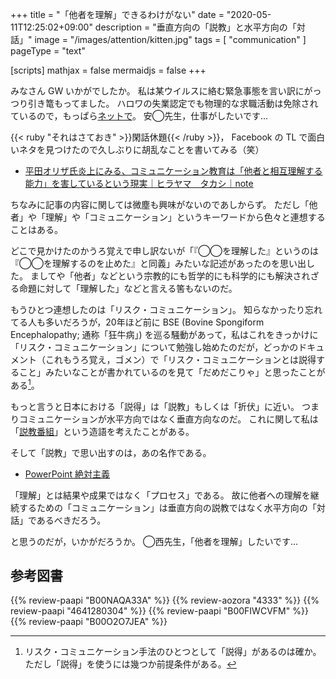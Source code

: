 +++
title = "「他者を理解」できるわけがない"
date =  "2020-05-11T12:25:02+09:00"
description = "垂直方向の「説教」と水平方向の「対話」"
image = "/images/attention/kitten.jpg"
tags = [ "communication" ]
pageType = "text"

[scripts]
  mathjax = false
  mermaidjs = false
+++

みなさん GW いかがでしたか。
私は某ウイルスに絡む緊急事態を言い訳にがっつり引き篭もってました。
ハロワの失業認定でも物理的な求職活動は免除されているので，もっぱら[ネットで](https://www.hellowork.mhlw.go.jp/ "ハローワークインターネットサービス")。
安◯先生，仕事がしたいです...

{{< ruby "それはさておき" >}}閑話休題{{< /ruby >}}， Facebook の TL で面白いネタを見つけたので久しぶりに胡乱なことを書いてみる（笑）

- [平田オリザ氏炎上にみる、コミュニケーション教育は「他者と相互理解する能力」を害しているという現実｜ヒラヤマ　タカシ｜note](https://note.com/hirayama_t/n/n9ee3544db3b0)

ちなみに記事の内容に関しては微塵も興味がないのであしからず。
ただし「他者」や「理解」や「コミュニケーション」というキーワードから色々と連想することはある。

どこで見かけたのかうろ覚えで申し訳ないが「『◯◯を理解した』というのは『◯◯を理解するのを止めた』と同義」みたいな記述があったのを思い出した。
ましてや「他者」などという宗教的にも哲学的にも科学的にも解決されざる命題に対して「理解した」などと言える筈もないのだ。

もうひとつ連想したのは「リスク・コミュニケーション」。
知らなかったり忘れてる人も多いだろうが，20年ほど前に BSE (Bovine Spongiform Encephalopathy; 通称「狂牛病」) を巡る騒動があって，私はこれをきっかけに「リスク・コミュニケーション」について勉強し始めたのだが，どっかのドキュメント（これもうろ覚え，ゴメン）で「リスク・コミュニケーションとは説得すること」みたいなことが書かれているのを見て「だめだこりゃ」と思ったことがある[^rc1]。

[^rc1]: リスク・コミュニケーション手法のひとつとして「説得」があるのは確か。ただし「説得」を使うには幾つか前提条件がある。

もっと言うと日本における「説得」は「説教」もしくは「折伏」に近い。
つまりコミュニケーションが水平方向ではなく垂直方向なのだ。
これに関して私は「[説教番組](https://baldanders.info/spiegel/log/nikki-s/200206.html#2303 "せち日記 - 2002年06月分")」という造語を考えたことがある。

そして「説教」で思い出すのは，あの名作である。

- [PowerPoint 絶対主義](http://www.blog.net/powerpt-j.htm)

「理解」とは結果や成果ではなく「プロセス」である。
故に他者への理解を継続するための「コミュニケーション」は垂直方向の説教ではなく水平方向の「対話」であるべきだろう。

と思うのだが，いかがだろうか。
 ◯西先生，「他者を理解」したいです...
 
## 参考図書

{{% review-paapi "B00NAQA33A" %}} <!-- 数学ガールの誕生 -->
{{% review-aozora "4333" %}} <!-- クリトン -->
{{% review-paapi "4641280304" %}} <!-- リスクとつきあう -->
{{% review-paapi "B00FIWCVFM" %}} <!-- セブン -->
{{% review-paapi "B00O2O7JEA" %}} <!-- あなたの人生の物語 -->
